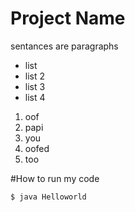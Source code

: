 # Project Name


sentances are paragraphs

* list
* list 2
* list 3
* list 4


1. oof
2. papi
3. you
4. oofed
5. too

#How to run my code

`$ java Helloworld`